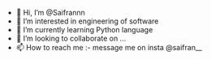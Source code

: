 - 👋 Hi, I’m @Saifrannn
- 👀 I’m interested in engineering of software
- 🌱 I’m currently learning Python language
- 💞️ I’m looking to collaborate on ...
- 📫 How to reach me :- message me on insta @saifran__

<!---
Saifrannn/Saifrannn is a ✨ special ✨ repository because its `README.md` (this file) appears on your GitHub profile.
You can click the Preview link to take a look at your changes.
--->
